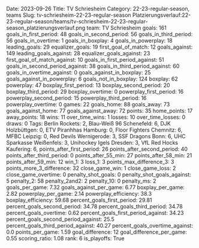 Date: 2023-09-26
Title: TV Schriesheim
Category: 22-23-regular-season, teams
Slug: tv-schriesheim-22-23-regular-season
Platzierungsverlauf:22-23-regular-season/teams/tv-schriesheim-22-23-regular-season_platzierungsverlauf.png
team: TV Schriesheim
goals: 161
goals_in_first_period: 48
goals_in_second_period: 56
goals_in_third_period: 56
goals_in_overtime: 1
goals_in_boxplay: 4
goals_in_powerplay: 18
leading_goals: 29
equalizer_goals: 19
first_goal_of_match: 12
goals_against: 149
leading_goals_against: 28
equalizer_goals_against: 23
first_goal_of_match_against: 10
goals_in_first_period_against: 51
goals_in_second_period_against: 38
goals_in_third_period_against: 60
goals_in_overtime_against: 0
goals_against_in_boxplay: 25
goals_against_in_powerplay: 6
goals_not_in_boxplay: 124
boxplay: 62
powerplay: 47
boxplay_first_period: 13
boxplay_second_period: 20
boxplay_third_period: 29
boxplay_overtime: 0
powerplay_first_period: 16
powerplay_second_period: 15
powerplay_third_period: 16
powerplay_overtime: 0
games: 22
goals_home: 88
goals_away: 73
goals_against_home: 77
goals_against_away: 72
points: 35
home_points: 17
away_points: 18
wins: 11
over_time_wins: 1
losses: 10
over_time_losses: 0
draws: 0
Tags:  Berlin Rockets: 2,  Blau-Weiß 96 Schenefeld: 6,  DJK Holzbüttgen: 0,  ETV Piranhhas Hamburg: 0,  Floor Fighters Chemnitz: 6,  MFBC Leipzig: 0,  Red Devils Wernigerode: 3,  SSF Dragons Bonn: 6,  UHC Sparkasse Weißenfels: 3,  Unihockey Igels Dresden: 3,  VfL Red Hocks Kaufering: 6,
points_after_first_period: 26
points_after_second_period: 40
points_after_third_period: 0
points_after_55_min: 27
points_after_58_min: 21
points_after_59_min: 12
win_1: 3
loss_1: 3
points_max_difference_3: 3
points_more_3_difference: 32
close_game_win: 1
close_game_loss: 2
close_game_overtime: 0
penalty_shot_goals: 0
penalty_shot_goals_against: 5
penalty_2: 58
penalty_2and2: 2
penalty_10: 0
penalty_ms: 2
goals_per_game: 7.32
goals_against_per_game: 6.77
boxplay_per_game: 2.82
powerplay_per_game: 2.14
powerplay_efficiency: 38.3
boxplay_efficiency: 59.68
percent_goals_first_period: 29.81
percent_goals_second_period: 34.78
percent_goals_third_period: 34.78
percent_goals_overtime: 0.62
percent_goals_first_period_against: 34.23
percent_goals_second_period_against: 25.5
percent_goals_third_period_against: 40.27
percent_goals_overtime_against: 0.0
points_per_game: 1.59
goal_difference: 12
goal_difference_per_game: 0.55
scoring_ratio: 1.08
rank: 6
is_playoffs: True
